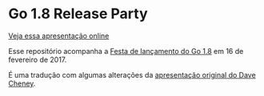 # Go 1.8 Release Party

[Veja essa apresentação online](https://talks.godoc.org/github.com/vdemario/go-1.8-release-party/presentation.slide)

Esse repositório acompanha a [Festa de lançamento do Go 1.8](https://www.meetup.com/golangbr/events/237550958/) em 16 de fevereiro de 2017.

É uma tradução com algumas alterações da [apresentação original do Dave Cheney](https://github.com/davecheney/go-1.8-release-party).
